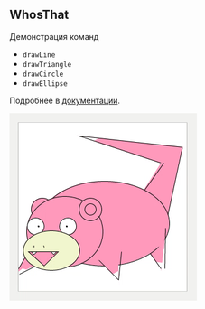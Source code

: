 ## WhosThat 

Демонстрация команд
- `drawLine`
- `drawTriangle`
- `drawCircle`
- `drawEllipse`

Подробнее в [документации](http://raox.ru/docs/reference/animation.html).

![whos_that](screenshots/whos_that.gif?raw=true)
